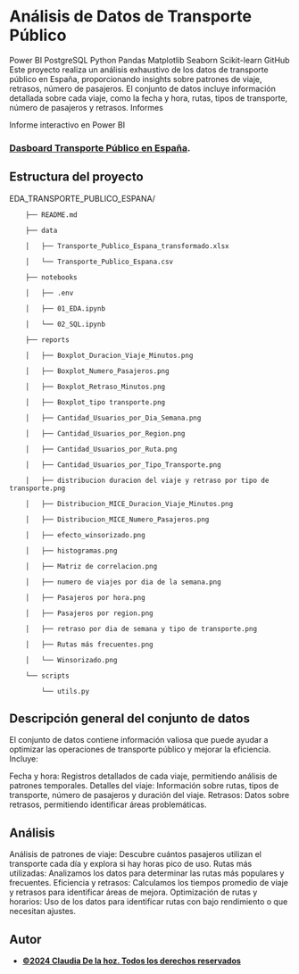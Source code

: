 # Análisis de Datos de Transporte Público
Power BI PostgreSQL Python Pandas Matplotlib Seaborn Scikit-learn GitHub
Este proyecto realiza un análisis exhaustivo de los datos de transporte público en España, proporcionando insights sobre patrones de viaje, retrasos, número de pasajeros. El conjunto de datos incluye información detallada sobre cada viaje, como la fecha y hora, rutas, tipos de transporte, número de pasajeros y retrasos.
Informes

Informe interactivo en Power BI

### [Dasboard Transporte Público en España]([https://teams.microsoft.com/l/message/48:notes/1722121846338?context=%7B%22contextType%22%3A%22chat%22%7D](https://app.powerbi.com/groups/me/reports/1b1a0b29-69aa-46d2-8a09-2e81126d0ccd/9bb13731261772b0a928?experience=power-bi)).

## Estructura del proyecto

EDA_TRANSPORTE_PUBLICO_ESPANA/


        ├── README.md
        
        ├── data
        
        │   ├── Transporte_Publico_Espana_transformado.xlsx
        
        │   └── Transporte_Publico_Espana.csv
        
        ├── notebooks
        
        │   ├── .env
        
        │   ├── 01_EDA.ipynb
        
        │   └── 02_SQL.ipynb
        
        ├── reports
        
        │   ├── Boxplot_Duracion_Viaje_Minutos.png
        
        │   ├── Boxplot_Numero_Pasajeros.png
        
        │   ├── Boxplot_Retraso_Minutos.png
        
        │   ├── Boxplot_tipo transporte.png
        
        │   ├── Cantidad_Usuarios_por_Dia_Semana.png
        
        │   ├── Cantidad_Usuarios_por_Region.png
        
        │   ├── Cantidad_Usuarios_por_Ruta.png
        
        │   ├── Cantidad_Usuarios_por_Tipo_Transporte.png
        
        │   ├── distribucion duracion del viaje y retraso por tipo de transporte.png
        
        │   ├── Distribucion_MICE_Duracion_Viaje_Minutos.png
        
        │   ├── Distribucion_MICE_Numero_Pasajeros.png
        
        │   ├── efecto_winsorizado.png
        
        │   ├── histogramas.png
        
        │   ├── Matriz de correlacion.png
        
        │   ├── numero de viajes por dia de la semana.png
        
        │   ├── Pasajeros por hora.png
        
        │   ├── Pasajeros por region.png
        
        │   ├── retraso por dia de semana y tipo de transporte.png
        
        │   ├── Rutas más frecuentes.png
        
        │   └── Winsorizado.png
        
        └── scripts
        
            └── utils.py
    
## Descripción general del conjunto de datos
El conjunto de datos contiene información valiosa que puede ayudar a optimizar las operaciones de transporte público y mejorar la eficiencia. Incluye:

Fecha y hora: Registros detallados de cada viaje, permitiendo análisis de patrones temporales.
Detalles del viaje: Información sobre rutas, tipos de transporte, número de pasajeros y duración del viaje.
Retrasos: Datos sobre retrasos, permitiendo identificar áreas problemáticas.

## Análisis

Análisis de patrones de viaje: Descubre cuántos pasajeros utilizan el transporte cada día y explora si hay horas pico de uso.
Rutas más utilizadas: Analizamos los datos para determinar las rutas más populares y frecuentes.
Eficiencia y retrasos: Calculamos los tiempos promedio de viaje y retrasos para identificar áreas de mejora.
Optimización de rutas y horarios: Uso de los datos para identificar rutas con bajo rendimiento o que necesitan ajustes.

## Autor
- <ins><b>©2024 Claudia De la hoz. Todos los derechos reservados</b></ins>
